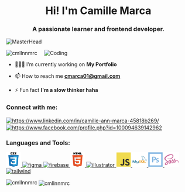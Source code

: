 <h1 align="center">Hi! I'm Camille Marca</h1>
<h3 align="center">A passionate learner and frontend developer.</h3>

![MasterHead]([https://th.bing.com/th/id/R.75ea38495d3a5bc0c90316b57f9bbfb5?rik=CKmgcCEhXQE1OA&riu=http%3a%2f%2fwww.pramukhdigital.com%2fwp-content%2fuploads%2f2018%2f07%2fNew-PNC-Animated-Banners.gif&ehk=fs6XGSkrODbDz9LuU2tZgUw5aQd76DxwLvAaGpktUZI%3d&risl=&pid=ImgRaw&r=0](https://www.facebook.com/photo/?fbid=136446462853325&set=a.136446696186635)](https://scontent.fmnl13-1.fna.fbcdn.net/v/t39.30808-6/369258802_136446456186659_4686833642626996460_n.png?_nc_cat=105&ccb=1-7&_nc_sid=e3f864&_nc_ohc=JXSKLTY5FT4AX85SHu-&_nc_ht=scontent.fmnl13-1.fna&_nc_e2o=c&oh=00_AfDtZV5gWIFJ9KgJqdaSrZ13bwM4hEU-QtBB1yrf0AkjKg&oe=64E786DE)](https://scontent.fmnl13-1.fna.fbcdn.net/v/t39.30808-6/369258802_136446456186659_4686833642626996460_n.png?_nc_cat=105&ccb=1-7&_nc_sid=e3f864&_nc_ohc=JXSKLTY5FT4AX85SHu-&_nc_ht=scontent.fmnl13-1.fna&_nc_e2o=c&oh=00_AfDtZV5gWIFJ9KgJqdaSrZ13bwM4hEU-QtBB1yrf0AkjKg&oe=64E786DE)](https://github.com/cmllnnmrc/cmllnnmrc/blob/main/cover.png))

<img align="right" alt="Coding" width="400" src="https://images.squarespace-cdn.com/content/v1/5769fc401b631bab1addb2ab/1541580611624-TE64QGKRJG8SWAIUS7NS/coding-freak.gif">

<p align="left"> <img src="https://komarev.com/ghpvc/?username=cmllnnmrc&label=Profile%20views&color=0e75b6&style=flat" alt="cmllnnmrc" /> </p>

- 👨🏼‍💻 I’m currently working on **My Portfolio**

- 📫 How to reach me **cmarca01@gmail.com**

- ⚡ Fun fact **I'm a slow thinker haha**

<h3 align="left">Connect with me:</h3>
<p align="left">
<a href="https://linkedin.com/in/https://www.linkedin.com/in/camille-ann-marca-45818b269/" target="blank"><img align="center" src="https://raw.githubusercontent.com/rahuldkjain/github-profile-readme-generator/master/src/images/icons/Social/linked-in-alt.svg" alt="https://www.linkedin.com/in/camille-ann-marca-45818b269/" height="30" width="40" /></a>
<a href="https://fb.com/https://www.facebook.com/profile.php?id=100094639142962" target="blank"><img align="center" src="https://raw.githubusercontent.com/rahuldkjain/github-profile-readme-generator/master/src/images/icons/Social/facebook.svg" alt="https://www.facebook.com/profile.php?id=100094639142962" height="30" width="40" /></a>
</p>

<h3 align="left">Languages and Tools:</h3>
<p align="left"> <a href="https://www.w3schools.com/css/" target="_blank" rel="noreferrer"> <img src="https://raw.githubusercontent.com/devicons/devicon/master/icons/css3/css3-original-wordmark.svg" alt="css3" width="40" height="40"/> </a> <a href="https://www.figma.com/" target="_blank" rel="noreferrer"> <img src="https://www.vectorlogo.zone/logos/figma/figma-icon.svg" alt="figma" width="40" height="40"/> </a> <a href="https://firebase.google.com/" target="_blank" rel="noreferrer"> <img src="https://www.vectorlogo.zone/logos/firebase/firebase-icon.svg" alt="firebase" width="40" height="40"/> </a> <a href="https://www.w3.org/html/" target="_blank" rel="noreferrer"> <img src="https://raw.githubusercontent.com/devicons/devicon/master/icons/html5/html5-original-wordmark.svg" alt="html5" width="40" height="40"/> </a> <a href="https://www.adobe.com/in/products/illustrator.html" target="_blank" rel="noreferrer"> <img src="https://www.vectorlogo.zone/logos/adobe_illustrator/adobe_illustrator-icon.svg" alt="illustrator" width="40" height="40"/> </a> <a href="https://developer.mozilla.org/en-US/docs/Web/JavaScript" target="_blank" rel="noreferrer"> <img src="https://raw.githubusercontent.com/devicons/devicon/master/icons/javascript/javascript-original.svg" alt="javascript" width="40" height="40"/> </a> <a href="https://www.mysql.com/" target="_blank" rel="noreferrer"> <img src="https://raw.githubusercontent.com/devicons/devicon/master/icons/mysql/mysql-original-wordmark.svg" alt="mysql" width="40" height="40"/> </a> <a href="https://www.photoshop.com/en" target="_blank" rel="noreferrer"> <img src="https://raw.githubusercontent.com/devicons/devicon/master/icons/photoshop/photoshop-line.svg" alt="photoshop" width="40" height="40"/> </a> <a href="https://sass-lang.com" target="_blank" rel="noreferrer"> <img src="https://raw.githubusercontent.com/devicons/devicon/master/icons/sass/sass-original.svg" alt="sass" width="40" height="40"/> </a> <a href="https://tailwindcss.com/" target="_blank" rel="noreferrer"> <img src="https://www.vectorlogo.zone/logos/tailwindcss/tailwindcss-icon.svg" alt="tailwind" width="40" height="40"/> </a> </p>

<p><img align="left" src="https://github-readme-stats.vercel.app/api/top-langs?username=cmllnnmrc&show_icons=true&locale=en&layout=compact" alt="cmllnnmrc" /></p>

<p>&nbsp;<img align="center" src="https://github-readme-stats.vercel.app/api?username=cmllnnmrc&show_icons=true&locale=en" alt="cmllnnmrc" /></p>
